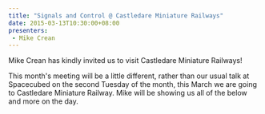 ```yaml
---
title: "Signals and Control @ Castledare Miniature Railways"
date: 2015-03-13T10:30:00+08:00
presenters:
 - Mike Crean
---
```


Mike Crean has kindly invited us to visit Castledare Miniature
Railways!
<!--more-->

This month's meeting will be a little different, rather than our usual
talk at Spacecubed on the second Tuesday of the month, this March we
are going to Castledare Miniature Railway. Mike will be showing us all
of the below and more on the day.

